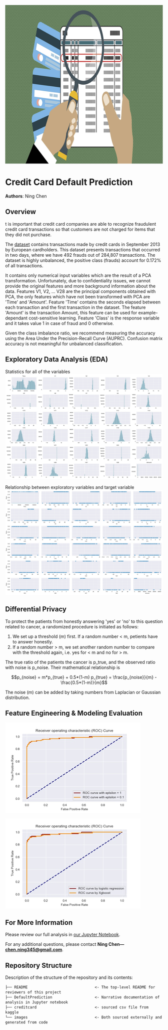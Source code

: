 <p>
<img src="images/cc.jpg" width="900" height="506">
</p>

# Credit Card Default Prediction

**Authors**: Ning Chen

## Overview
t is important that credit card companies are able to recognize fraudulent credit card transactions so that customers are not charged for items that they did not purchase.

The [dataset](https://www.kaggle.com/mlg-ulb/creditcardfraud) contains transactions made by credit cards in September 2013 by European cardholders. This dataset presents transactions that occurred in two days, where we have 492 frauds out of 284,807 transactions. The dataset is highly unbalanced, the positive class (frauds) account for 0.172% of all transactions.

It contains only numerical input variables which are the result of a PCA transformation. Unfortunately, due to confidentiality issues, we cannot provide the original features and more background information about the data. Features V1, V2, ... V28 are the principal components obtained with PCA, the only features which have not been transformed with PCA are 'Time' and 'Amount'. Feature 'Time' contains the seconds elapsed between each transaction and the first transaction in the dataset. The feature 'Amount' is the transaction Amount, this feature can be used for example-dependant cost-sensitive learning. Feature 'Class' is the response variable and it takes value 1 in case of fraud and 0 otherwise.

Given the class imbalance ratio, we recommend measuring the accuracy using the Area Under the Precision-Recall Curve (AUPRC). Confusion matrix accuracy is not meaningful for unbalanced classification.


## Exploratory Data Analysis (EDA)

Statistics for all of the variables
![groupby](/images/overall.jpg)


Relationship between exploratory variables and target variable
![overall](/images/class.jpg)



## Differential Privacy

To protect the patients from honestly answering 'yes' or 'no' to this question related to cancer, a randomized procedure is initiated as follows:

1. We set up a threshold (m) first. If a random number < m, petients have to answer honestly.
2. If a random number > m, we set another random number to compare with the threshold again, i.e. yes for < m and no for > m.

The true ratio of the patients the cancer is p_true, and the observed ratio with noise is p_noise. Their mathematical relationship is 

```math
p_{noise} = m*p_{true} + 0.5*(1-m)
p_{true} = \frac{p_{noise}}{m} - \frac{0.5*(1-m)}{m}
```

The noise (m) can be added by taking numbers from Laplacian or Gaussian distribution.





## Feature Engineering & Modeling Evaluation

![Figure](/images/roc_input.jpg)

![Figure](/images/roc_output.jpg)




## For More Information

Please review our full analysis in [our Jupyter Notebook](https://github.com/ghcn345/Credit-Card-Fraud-Detection/blob/master/FraudDetection.ipynb).

For any additional questions, please contact **Ning Chen—chen.ning345@gmail.com**.

## Repository Structure

Description of the structure of the repository and its contents:

```
├── README                              <- The top-level README for reviewers of this project
├── DefaultPrediction                   <- Narrative documentation of analysis in Jupyter notebook
├── creditcard                          <- sourced csv file from kaggle
└── images                              <- Both sourced externally and generated from code

```

